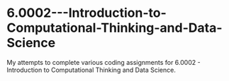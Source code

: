 # 6.0002---Introduction-to-Computational-Thinking-and-Data-Science
My attempts to complete various coding assignments for 6.0002 - Introduction to Computational Thinking and Data Science.

